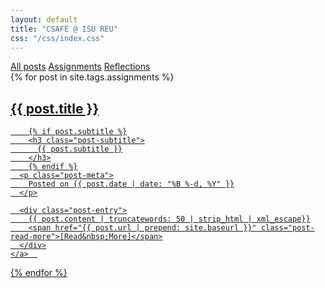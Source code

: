 ```yaml
---
layout: default
title: "CSAFE @ ISU REU"
css: "/css/index.css"
---
```


<div class="list-filters">
  <a href="/reu17" class="list-filter filter-selected">All posts</a>
  <a href="/reu17/assignments" class="list-filter">Assignments</a>
  <a href="/reu17/reflections" class="list-filter">Reflections</a>
</div>

<div class="posts-list">
  {% for post in site.tags.assignments %}
  <article>
    <a class="post-preview" href="{{ post.url | prepend: site.baseurl }}">
	    <h2 class="post-title">{{ post.title }}</h2>
	
	    {% if post.subtitle %}
	    <h3 class="post-subtitle">
	      {{ post.subtitle }}
	    </h3>
	    {% endif %}
      <p class="post-meta">
        Posted on {{ post.date | date: "%B %-d, %Y" }}
      </p>

      <div class="post-entry">
        {{ post.content | truncatewords: 50 | strip_html | xml_escape}}
        <span href="{{ post.url | prepend: site.baseurl }}" class="post-read-more">[Read&nbsp;More]</span>
      </div>
    </a>  
   </article>
  {% endfor %}
</div>